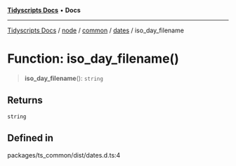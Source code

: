 [**Tidyscripts Docs**](../../../../../../../README.md) • **Docs**

***

[Tidyscripts Docs](../../../../../../../globals.md) / [node](../../../../../README.md) / [common](../../../README.md) / [dates](../README.md) / iso\_day\_filename

# Function: iso\_day\_filename()

> **iso\_day\_filename**(): `string`

## Returns

`string`

## Defined in

packages/ts\_common/dist/dates.d.ts:4
